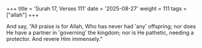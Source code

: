 +++
title = 'Surah 17, Verses 111'
date = '2025-08-27'
weight = 111
tags = ["allah"]
+++

And say, “All praise is for Allah, Who has never had ˹any˺ offspring; nor does He have a partner in ˹governing˺ the kingdom; nor is He pathetic, needing a protector. And revere Him immensely.”